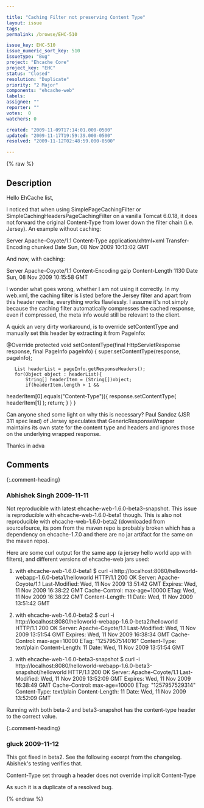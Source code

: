 ```yaml
---

title: "Caching Filter not preserving Content Type"
layout: issue
tags: 
permalink: /browse/EHC-510

issue_key: EHC-510
issue_numeric_sort_key: 510
issuetype: "Bug"
project: "Ehcache Core"
project_key: "EHC"
status: "Closed"
resolution: "Duplicate"
priority: "2 Major"
components: "ehcache-web"
labels: 
assignee: ""
reporter: ""
votes:  0
watchers: 0

created: "2009-11-09T17:14:01.000-0500"
updated: "2009-11-17T19:59:39.000-0500"
resolved: "2009-11-12T02:48:59.000-0500"

---
```




{% raw %}



## Description

<div markdown="1" class="description">

Hello EhCache list,

I noticed that when using SimplePageCachingFilter or
SimpleCachingHeadersPageCachingFilter on a vanilla Tomcat 6.0.18, it
does not forward the original Content-Type from lower down the filter
chain (i.e. Jersey). An example without caching:

Server Apache-Coyote/1.1
Content-Type application/xhtml+xml
Transfer-Encoding chunked
Date Sun, 08 Nov 2009 10:13:02 GMT

And now, with caching:

Server Apache-Coyote/1.1
Content-Encoding gzip
Content-Length 1130
Date Sun, 08 Nov 2009 10:15:58 GMT

I wonder what goes wrong, whether I am not using it correctly. In my
web.xml, the caching filter is listed before the Jersey filter and apart
from this header rewrite, everything works flawlessly. I assume it's not
simply because the caching filter automatically compresses the cached
response, even if compressed, the meta info would still be relevant to
the client.

A quick an very dirty workaround, is to override setContentType and
manually set this header by extracting it from PageInfo:

   @Override
   protected void setContentType(final HttpServletResponse response,
final PageInfo pageInfo) \{
       super.setContentType(response, pageInfo);

       List headerList = pageInfo.getResponseHeaders();
       for(Object object : headerList){
           String[] headerItem = (String[])object;
           if(headerItem.length > 1 &&
headerItem[0].equals("Content-Type"))\{
               response.setContentType( headerItem[1] );
               return;
           }
       }
   \}


Can anyone shed some light on why this is necessary? Paul Sandoz (JSR
311 spec lead) of Jersey speculates
that GenericResponseWrapper maintains its own state for the content type
and headers and ignores those on the underlying wrapped response.

Thanks in adva

</div>

## Comments


{:.comment-heading}
### **Abhishek Singh** <span class="date">2009-11-11</span>

<div markdown="1" class="comment">

Not reproducible with latest ehcache-web-1.6.0-beta3-snapshot. This issue is reproducible with ehcache-web-1.6.0-beta1 though.
This is also not reproducible with ehcache-web-1.6.0-beta2 (downloaded from sourcefource, its pom from the maven repo is probably broken which has a dependency on ehcache-1.7.0 and there are no jar artifact for the same on the maven repo).

Here are some curl output for the same app (a jersey hello world app with filters), and different versions of ehcache-web jars used:
1) with ehcache-web-1.6.0-beta1
$ curl -i  http://localhost:8080/helloworld-webapp-1.6.0-beta1/helloworld
HTTP/1.1 200 OK
Server: Apache-Coyote/1.1
Last-Modified: Wed, 11 Nov 2009 13:51:42 GMT
Expires: Wed, 11 Nov 2009 16:38:22 GMT
Cache-Control: max-age=10000
ETag: Wed, 11 Nov 2009 16:38:22 GMT
Content-Length: 11
Date: Wed, 11 Nov 2009 13:51:42 GMT

2) with ehcache-web-1.6.0-beta2
$ curl -i  http://localhost:8080/helloworld-webapp-1.6.0-beta2/helloworld
HTTP/1.1 200 OK
Server: Apache-Coyote/1.1
Last-Modified: Wed, 11 Nov 2009 13:51:54 GMT
Expires: Wed, 11 Nov 2009 16:38:34 GMT
Cache-Control: max-age=10000
ETag: "1257957514016"
Content-Type: text/plain
Content-Length: 11
Date: Wed, 11 Nov 2009 13:51:54 GMT

3) with ehcache-web-1.6.0-beta3-snapshot
$ curl -i  http://localhost:8080/helloworld-webapp-1.6.0-beta3-snapshot/helloworld
HTTP/1.1 200 OK
Server: Apache-Coyote/1.1
Last-Modified: Wed, 11 Nov 2009 13:52:09 GMT
Expires: Wed, 11 Nov 2009 16:38:49 GMT
Cache-Control: max-age=10000
ETag: "1257957529314"
Content-Type: text/plain
Content-Length: 11
Date: Wed, 11 Nov 2009 13:52:09 GMT



Running with both beta-2 and beta3-snapshot has the content-type header to the correct value.
  

</div>


{:.comment-heading}
### **gluck** <span class="date">2009-11-12</span>

<div markdown="1" class="comment">

This got fixed in beta2. See the following excerpt from the changelog. Abishek's testing verifies that. 

<action dev="Greg Luck" type="fix" issue="2620231">
        Content-Type set through a header does not override implicit Content-Type
    </action>
</release>

As such it is a duplicate of a resolved bug.

</div>



{% endraw %}
